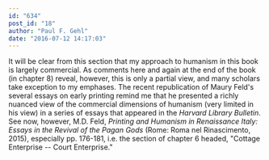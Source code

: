 ```yaml
---
id: "634"
post_id: "18"
author: "Paul F. Gehl"
date: "2016-07-12 14:17:03"
---
```

It will be clear from this section that my approach to humanism in this book is largely commercial. As comments here and again at the end of the book (in chapter 8) reveal, however, this is only a partial view, and many scholars take exception to my emphases. The recent republication of Maury Feld's several essays on early printing remind me that he presented a richly nuanced view of the commercial dimensions of humanism (very limited in his view) in a series of essays that appeared in the <em>Harvard Library Bulletin</em>. See now, however, M.D. Feld, <em>Printing and Humanism in Renaissance Italy: Essays in the Revival of the Pagan Gods</em> (Rome: Roma nel Rinascimento, 2015), especially pp. 176-181, i.e. the section of chapter 6 headed, "Cottage Enterprise -- Court Enterprise."
